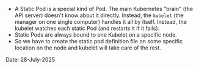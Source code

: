 - A Static Pod is a special kind of Pod. The main Kubernetes "brain" (the API server) doesn't know about it directly. Instead, the `kubelet` (the manager on one single computer) handles it all by itself. Instead, the kubelet watches each static Pod (and restarts it if it fails).
- Static Pods are always bound to one Kubelet on a specific node.
- So we have to create the static pod definition file on some specific location on the node and kubelet will take care of the rest.


Date: 28-July-2025
